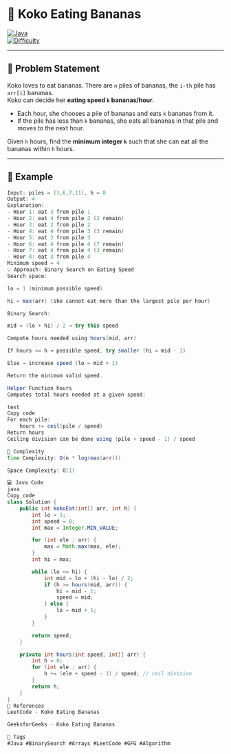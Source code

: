 # 🍌 Koko Eating Bananas

[![Java](https://img.shields.io/badge/Language-Java-orange?style=flat-square)](https://www.java.com/)  
[![Difficulty](https://img.shields.io/badge/Difficulty-Medium-blue?style=flat-square)](https://leetcode.com/problems/koko-eating-bananas/)

---

## 📖 Problem Statement

Koko loves to eat bananas. There are `n` piles of bananas, the `i-th` pile has `arr[i]` bananas.  
Koko can decide her **eating speed `k` bananas/hour**.  

- Each hour, she chooses a pile of bananas and eats `k` bananas from it.  
- If the pile has less than `k` bananas, she eats all bananas in that pile and moves to the next hour.  

Given `h` hours, find the **minimum integer `k`** such that she can eat all the bananas within `h` hours.

---

## 🔹 Example

```java
Input: piles = [3,6,7,11], h = 8
Output: 4
Explanation:
- Hour 1: eat 3 from pile 1
- Hour 2: eat 4 from pile 2 (2 remain)
- Hour 3: eat 2 from pile 2
- Hour 4: eat 4 from pile 3 (3 remain)
- Hour 5: eat 3 from pile 3
- Hour 6: eat 4 from pile 4 (7 remain)
- Hour 7: eat 4 from pile 4 (3 remain)
- Hour 8: eat 3 from pile 4
Minimum speed = 4
💡 Approach: Binary Search on Eating Speed
Search space:

lo = 1 (minimum possible speed)

hi = max(arr) (she cannot eat more than the largest pile per hour)

Binary Search:

mid = (lo + hi) / 2 → try this speed

Compute hours needed using hours(mid, arr)

If hours <= h → possible speed, try smaller (hi = mid - 1)

Else → increase speed (lo = mid + 1)

Return the minimum valid speed.

Helper Function hours
Computes total hours needed at a given speed:

text
Copy code
For each pile:
    hours += ceil(pile / speed)
Return hours
Ceiling division can be done using (pile + speed - 1) / speed

🧩 Complexity
Time Complexity: O(n * log(max(arr)))

Space Complexity: O(1)

💻 Java Code
java
Copy code
class Solution {
    public int kokoEat(int[] arr, int h) {
        int lo = 1;
        int speed = 0;
        int max = Integer.MIN_VALUE;

        for (int ele : arr) {
            max = Math.max(max, ele);
        }
        int hi = max;

        while (lo <= hi) {
            int mid = lo + (hi - lo) / 2;
            if (h >= hours(mid, arr)) {
                hi = mid - 1;
                speed = mid;
            } else {
                lo = mid + 1;
            }
        }

        return speed;
    }

    private int hours(int speed, int[] arr) {
        int h = 0;
        for (int ele : arr) {
            h += (ele + speed - 1) / speed; // ceil division
        }
        return h;
    }
}
🔗 References
LeetCode - Koko Eating Bananas

GeeksforGeeks - Koko Eating Bananas

🎯 Tags
#Java #BinarySearch #Arrays #LeetCode #GFG #Algorithm
